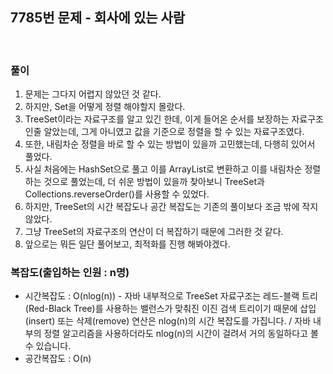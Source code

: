 ## 7785번 문제 - 회사에 있는 사람

<br>

### 풀이
1. 문제는 그다지 어렵지 않았던 것 같다.
2. 하지만, Set을 어떻게 정렬 해야할지 몰랐다.  
3. TreeSet이라는 자료구조를 알고 있긴 한데, 이게 들어온 순서를 보장하는 자료구조인줄 알았는데, 그게 아니였고 값을 기준으로 정렬을 할 수 있는 자료구조였다.
4. 또한, 내림차순 정렬을 바로 할 수 있는 방법이 있을까 고민했는데, 다행히 있어서 풀었다.
5. 사실 처음에는 HashSet으로 풀고 이를 ArrayList로 변환하고 이를 내림차순 정렬하는 것으로 풀었는데, 더 쉬운 방법이 있을까 찾아보니 TreeSet과 Collections.reverseOrder()를 사용할 수 있었다.
6. 하지만, TreeSet의 시간 복잡도나 공간 복잡도는 기존의 풀이보다 조금 밖에 작지 않았다.
7. 그냥 TreeSet의 자료구조의 연산이 더 복잡하기 때문에 그러한 것 같다.
8. 앞으로는 뭐든 일단 풀어보고, 최적화를 진행 해봐야겠다.


### 복잡도(출입하는 인원 : n명)
* 시간복잡도 : O(nlog(n)) - 자바 내부적으로 TreeSet 자료구조는 레드-블랙 트리(Red-Black Tree)를 사용하는 밸런스가 맞춰진 이진 검색 트리이기 때문에 삽입(insert) 또는 삭제(remove) 연산은 nlog(n)의 시간 복잡도를 가집니다. / 자바 내부의 정렬 알고리즘을 사용하더라도 nlog(n)의 시간이 걸려서 거의 동일하다고 볼 수 있습니다. 
* 공간복잡도 : O(n)
